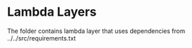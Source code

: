 # Lambda Layers

The folder contains lambda layer that uses dependencies from  ../../src/requirements.txt
